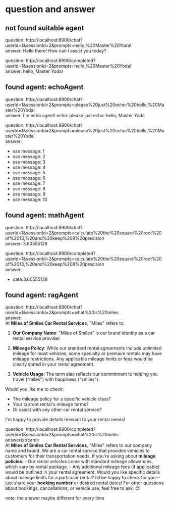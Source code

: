 # question and answer

## not found suitable agent

question: http://localhost:8900/chat?userId=1&sessionId=2&prompts=hello,%20Master%20Yoda!  
answer: Hello there! How can I assist you today?

question: http://localhost:8900/completed?userId=1&sessionId=2&prompts=hello,%20Master%20Yoda!  
answer: hello, Master Yoda!

## found agent: echoAgent

question: http://localhost:8900/chat?userId=1&sessionId=2&prompts=please%20just%20echo:%20hello,%20Master%20Yoda!  
answer: I'm echo agent! echo: please just echo: hello, Master Yoda

question: http://localhost:8900/chat?userId=1&sessionId=2&prompts=please%20just%20echo:%20hello,%20Master%20Yoda!  
answer:

- sse message: 1
- sse message: 2
- sse message: 3
- sse message: 4
- sse message: 5
- sse message: 6
- sse message: 7
- sse message: 8
- sse message: 9
- sse message: 10

## found agent: mathAgent

question: http://localhost:8900/chat?userId=1&sessionId=2&prompts=calculate%20the%20square%20root%20of%2013,%20and%20keep%208%20precision  
answer: 3.60555128

question: http://localhost:8900/completed?userId=1&sessionId=2&prompts=calculate%20the%20square%20root%20of%2013,%20and%20keep%208%20precision  
answer:

- data:3.60555128

## found agent: ragAgent

question: http://localhost:8900/chat?userId=1&sessionId=2&prompts=what%20is%20miles  
answer:  
At **Miles of Smiles Car Rental Services**, "Miles" refers to:

1. **Our Company Name**: "Miles of Smiles" is our brand identity as a car rental service provider.

2. **Mileage Policy**: While our standard rental agreements include unlimited mileage for most vehicles, some specialty
   or premium rentals may have mileage restrictions. Any applicable mileage limits or fees would be clearly stated in
   your rental agreement.

3. **Vehicle Usage**: The term also reflects our commitment to helping you travel ("miles") with happiness ("smiles").

Would you like me to check:

- The mileage policy for a specific vehicle class?
- Your current rental's mileage terms?
- Or assist with any other car rental service?

I'm happy to provide details relevant to your rental needs!

question: http://localhost:8900/completed?userId=1&sessionId=2&prompts=what%20is%20miles  
answer(stream):  
At **Miles of Smiles Car Rental Services**, "Miles" refers to our company name and brand. We are a car rental
service
that provides vehicles to customers for their transportation needs. If you're asking about **mileage policies**:  - Our
rental vehicles come with standard mileage allowances, which vary by rental package. - Any additional mileage fees (if
applicable) would be outlined in your rental agreement. Would you like specific details about mileage limits for a
particular rental? I’d be happy to check for you—just share your **booking number** or desired rental dates!  For other
questions about bookings, cancellations, or vehicle use, feel free to ask. 😊

note: the answer maybe different for every time